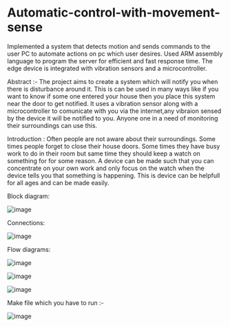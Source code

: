# Automatic-control-with-movement-sense

Implemented a system that detects motion and sends commands to the user PC to automate actions on pc
	which user desires. Used ARM assembly language to program the server for efficient and fast response 
	time. The edge device is integrated with vibration sensors and a microcontroller.

Abstract :- The project aims to create a system which will notify you when there is disturbance
around it. This is can be used in many ways like if you want to know if some one entered your
house then you place this system near the door to get notified. It uses a vibration sensor along
with a microcontroller to comunicate with you via the internet,any vibraion sensed by the device
it will be notified to you. Anyone one in a need of monitoring their surroundings can use this. 

Introduction :
Often people are not aware about their surroundings. Some times people forget to close
their house doors. Some times they have busy work to do in their room but same time they
should keep a watch on something for for some reason. A device can be made such that you can
concentrate on your own work and only focus on the watch when the device tells you that
something is happening. This is device can be helpfull for all ages and can be made easily.

Block diagram:

![image](https://user-images.githubusercontent.com/54499416/151697570-aa1e9b7c-c483-4644-9d58-b71ae728f787.png)

Connections:

![image](https://user-images.githubusercontent.com/54499416/151697694-8b0af3c5-81e0-4aa5-a6ea-fddf123d1b2a.png)

Flow diagrams:

![image](https://user-images.githubusercontent.com/54499416/151697649-e51df05b-966e-486c-9608-ca74d1d2e7c2.png)


![image](https://user-images.githubusercontent.com/54499416/151697656-3941e30b-6824-4c03-90bb-bc5558f9d989.png)


![image](https://user-images.githubusercontent.com/54499416/151697664-0040765b-229c-4c88-93ed-a5b51ca72f69.png)

Make file which you have to run :-

![image](https://user-images.githubusercontent.com/54499416/151697677-47535374-55b0-48fe-9908-5c20e17af7d0.png)

